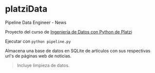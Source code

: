 # platziData
Pipeline Data Engineer - News

Proyecto del curso de [Ingeniería de Datos con Python de Platzi](https://platzi.com/cursos/ingenieria-datos/)

Ejecutar con `python pipeline.py`

Almacena una base de datos en SQLite de artículos con sus respectivas url's de páginas web de noticias.

> Incluye limpieza de datos.

